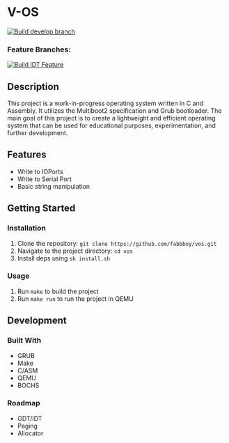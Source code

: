 # V-OS
[![Build develop branch](https://github.com/Fabbboy/vos/actions/workflows/makefile.yml/badge.svg)](https://github.com/Fabbboy/vos/actions/workflows/makefile.yml)

### Feature Branches:
[![Build IDT Feature](https://github.com/Fabbboy/vos/actions/workflows/idt.yml/badge.svg)](https://github.com/Fabbboy/vos/actions/workflows/idt.yml)

## Description

This project is a work-in-progress operating system written in C and Assembly. It utilizes the Multiboot2 specification and Grub bootloader. The main goal of this project is to create a lightweight and efficient operating system that can be used for educational purposes, experimentation, and further development.

## Features

- Write to IOPorts
- Write to Serial Port
- Basic string manipulation

## Getting Started

### Installation

1. Clone the repository: `git clone https://github.com/fabbboy/vos.git`
2. Navigate to the project directory: `cd vos`
3. Install deps using `sh install.sh`

### Usage

1. Run `make` to build the project
2. Run `make run` to run the project in QEMU

## Development

### Built With

- GRUB
- Make
- C/ASM
- QEMU
- BOCHS


### Roadmap

- GDT/IDT
- Paging
- Allocator

